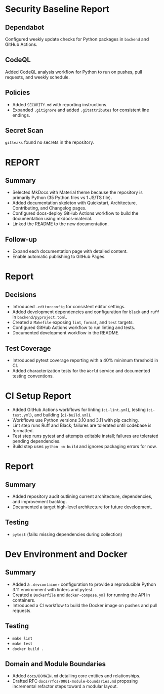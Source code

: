 
# Security Baseline Report

## Dependabot
Configured weekly update checks for Python packages in `backend` and GitHub Actions.

## CodeQL
Added CodeQL analysis workflow for Python to run on pushes, pull requests, and weekly schedule.

## Policies
- Added `SECURITY.md` with reporting instructions.
- Expanded `.gitignore` and added `.gitattributes` for consistent line endings.

## Secret Scan
`gitleaks` found no secrets in the repository.


# REPORT

## Summary

- Selected MkDocs with Material theme because the repository is primarily Python (35 Python files vs 1 JS/TS file).
- Added documentation skeleton with Quickstart, Architecture, Contributing, and Changelog pages.
- Configured docs-deploy GitHub Actions workflow to build the documentation using mkdocs-material.
- Linked the README to the new documentation.

## Follow-up

- Expand each documentation page with detailed content.
- Enable automatic publishing to GitHub Pages.


# Report

## Decisions
- Introduced `.editorconfig` for consistent editor settings.
- Added development dependencies and configuration for `black` and `ruff` in `backend/pyproject.toml`.
- Created a `Makefile` exposing `lint`, `format`, and `test` targets.
- Configured GitHub Actions workflow to run linting and tests.
- Documented development workflow in the README.

## Test Coverage

- Introduced pytest coverage reporting with a 40% minimum threshold in CI.
- Added characterization tests for the `World` service and documented testing conventions.


# CI Setup Report

- Added GitHub Actions workflows for linting (`ci-lint.yml`), testing (`ci-test.yml`), and building (`ci-build.yml`).
- Workflows use Python versions 3.10 and 3.11 with pip caching.
- Lint step runs Ruff and Black; failures are tolerated until codebase is formatted.
- Test step runs pytest and attempts editable install; failures are tolerated pending dependencies.
- Build step uses `python -m build` and ignores packaging errors for now.

# Report

## Summary
- Added repository audit outlining current architecture, dependencies, and improvement backlog.
- Documented a target high-level architecture for future development.

## Testing
- `pytest` (fails: missing dependencies during collection)
# Dev Environment and Docker

## Summary
- Added a `.devcontainer` configuration to provide a reproducible Python 3.11 environment with linters and pytest.
- Created a `Dockerfile` and `docker-compose.yml` for running the API in containers.
- Introduced a CI workflow to build the Docker image on pushes and pull requests.

## Testing
- `make lint`
- `make test`
- `docker build .`

## Domain and Module Boundaries
- Added `docs/DOMAIN.md` detailing core entities and relationships.
- Drafted RFC `docs/rfcs/0001-module-boundaries.md` proposing incremental refactor steps toward a modular layout.
